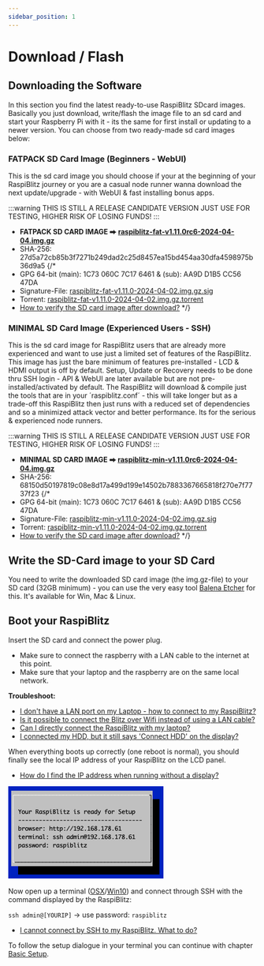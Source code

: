 ```yaml
---
sidebar_position: 1
---
```


# Download / Flash

## Downloading the Software

In this section you find the latest ready-to-use RaspiBlitz SDcard images. Basically you just download, write/flash the image file to an sd card and start your Raspberry Pi with it - its the same for first install or updating to a newer version. You can choose from two ready-made sd card images below:

### FATPACK SD Card Image (Beginners - WebUI)

This is the sd card image you should choose if your at the beginning of your RaspiBlitz journey or you are a casual node runner wanna download the next update/upgrade - with WebUI & fast installing bonus apps.

:::warning
THIS IS STILL A RELEASE CANDIDATE VERSION JUST USE FOR TESTING, HIGHER RISK OF LOSING FUNDS!
::: 

- **FATPACK SD CARD IMAGE ⮕ [raspiblitz-fat-v1.11.0rc6-2024-04-04.img.gz](https://raspiblitz.fulmo.org/images/raspiblitz-fat-v1.11.0rc6-2024-04-04.img.gz)**
- SHA-256: 27d5a72cb85b3f7271b249dad2c25d8457ea15bd454aa30dfa4598975b36d9a5
{/*
- GPG 64-bit (main): 1C73 060C 7C17 6461 & (sub): AA9D D1B5 CC56 47DA
- Signature-File: [raspiblitz-fat-v1.11.0-2024-04-02.img.gz.sig](https://raspiblitz.fulmo.org/images/raspiblitz-fat-v1.11.0-2024-04-02.img.gz.sig)
- Torrent: [raspiblitz-fat-v1.11.0-2024-04-02.img.gz.torrent](https://github.com/raspiblitz/raspiblitz/raw/v1.11/home.admin/assets/raspiblitz-fat-v1.11.0-2024-04-02.img.gz.torrent)
- [How to verify the SD card image after download?](../../faq/faq.md#how-to-verify-the-sd-card-image-after-download)
*/}

### MINIMAL SD Card Image (Experienced Users - SSH)

This is the sd card image for RaspiBlitz users that are already more experienced and want to use just a limited set of features of the RaspiBlitz. This image has just the bare minimum of features pre-installed - LCD & HDMI output is off by default. Setup, Update or Recovery needs to be done thru SSH login - API & WebUI are later available but are not pre-installed/activated by default. The RaspiBlitz will download & compile just the tools that are in your ´raspiblitz.conf´ - this will take longer but as a trade-off this RaspiBlitz then just runs with a reduced set of dependencies and so a minimized attack vector and better performance. Its for the serious & experienced node runners.

:::warning
THIS IS STILL A RELEASE CANDIDATE VERSION JUST USE FOR TESTING, HIGHER RISK OF LOSING FUNDS!
::: 

- **MINIMAL SD CARD IMAGE ⮕ [raspiblitz-min-v1.11.0rc6-2024-04-04.img.gz](https://raspiblitz.fulmo.org/images/raspiblitz-min-v1.11.0rc6-2024-04-04.img.gz)**
- SHA-256: 68150d50197819c08e8d17a499d199e14502b7883367665818f270e7f7737f23
{/*
- GPG 64-bit (main): 1C73 060C 7C17 6461 & (sub): AA9D D1B5 CC56 47DA
- Signature-File: [raspiblitz-min-v1.11.0-2024-04-02.img.gz.sig](https://raspiblitz.fulmo.org/images/raspiblitz-min-v1.11.0-2024-04-02.img.gz.sig)
- Torrent: [raspiblitz-min-v1.11.0-2024-04-02.img.gz.torrent](https://github.com/raspiblitz/raspiblitz/raw/v1.11/home.admin/assets/raspiblitz-min-v1.11.0-2024-04-02.img.gz.torrent)
- [How to verify the SD card image after download?](../../faq/faq.md#how-to-verify-the-sd-card-image-after-download)
*/}

## Write the SD-Card image to your SD Card

You need to write the downloaded SD card image (the img.gz-file) to your SD card (32GB minimum) - you can use the very easy tool [Balena Etcher](https://www.balena.io/etcher/) for this. It's available for Win, Mac & Linux.

## Boot your RaspiBlitz

Insert the SD card and connect the power plug.

- Make sure to connect the raspberry with a LAN cable to the internet at this point.
- Make sure that your laptop and the raspberry are on the same local network.

**Troubleshoot:**

- [I don't have a LAN port on my Laptop - how to connect to my RaspiBlitz?](../../faq/faq.md#i-dont-have-a-lan-port-on-my-laptop---how-do-i-connect-to-my-raspiblitz)
- [Is it possible to connect the Blitz over Wifi instead of using a LAN cable?](../../faq/faq.md#is-it-possible-to-connect-the-blitz-over-wifi-instead-of-using-a-lan-cable)
- [Can I directly connect the RaspiBlitz with my laptop?](../../faq/faq.md#can-i-directly-connect-the-raspiblitz-to-my-laptop)
- [I connected my HDD, but it still says 'Connect HDD' on the display?](../../faq/faq.md#i-connected-my-hdd-but-it-still-says-connect-hdd-on-the-display)

When everything boots up correctly (one reboot is normal), you should finally see the local IP address of your RaspiBlitz on the LCD panel.

- [How do I find the IP address when running without a display?](../../faq/faq.md#how-do-i-find-the-ip-address-when-running-without-a-display)

![LCD0](../../../static/img/lcd0-welcome.png)

Now open up a terminal ([OSX](https://www.youtube.com/watch?v=5XgBd6rjuDQ)/[Win10](https://www.howtogeek.com/336775/how-to-enable-and-use-windows-10s-built-in-ssh-commands/)) and connect through SSH with the command displayed by the RaspiBlitz:

`ssh admin@[YOURIP]` → use password: `raspiblitz`
 
- [I cannot connect by SSH to my RaspiBlitz. What to do?](../../faq/faq.md#i-cannot-connect-via-ssh-to-my-raspiblitz-what-do-i-do)

To follow the setup dialogue in your terminal you can continue with chapter [Basic Setup](2_basic.md).
